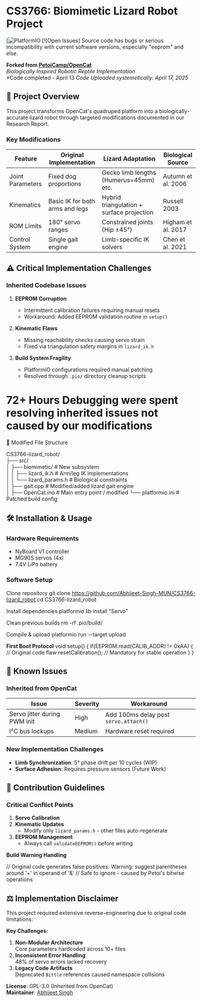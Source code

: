 # CS3766: Biomimetic Lizard Robot Project  
[![PlatformIO](https://platformio.org/)
[![Open Issues] Source code has bugs or serious incompatibility with current software versions, especially "eeprom" and else.

**Forked from [PetoiCamp/OpenCat](https://github.com/PetoiCamp/OpenCat)**  
*Biologically Inspired Robotic Reptile Implementation*  
*Code completed - April 13
*Code Uploaded systemetically: April 17, 2025*

## 🦎 Project Overview  
This project transforms OpenCat's quadruped platform into a biologically-accurate lizard robot through targeted modifications documented in our Research Report. 

### Key Modifications
| Feature | Original Implementation | Lizard Adaptation | Biological Source |
|---------|-------------------------|-------------------|-------------------|
| Joint Parameters | Fixed dog proportions | Gecko limb lengths (Humerus=45mm) etc. | Autumn et al. 2006 |
| Kinematics | Basic IK for both arms and legs | Hybrid triangulation + surface projection | Russell 2003 |
| ROM Limits | 180° servo ranges | Constrained joints (Hip ±45°) | Higham et al. 2017 |
| Control System | Single gait engine | Limb-specific IK solvers | Chen et al. 2021 |



## ⚠️ Critical Implementation Challenges

### Inherited Codebase Issues

1. **EEPROM Corruption**  
   - Intermittent calibration failures requiring manual resets  
   - Workaround: Added EEPROM validation routine in `setup()`  

2. **Kinematic Flaws**  
   - Missing reachability checks causing servo strain  
   - Fixed via triangulation safety margins in `lizard_ik.h`  

3. **Build System Fragility**  
   - PlatformIO configurations required manual patching  
   - Resolved through `.pio/` directory cleanup scripts  

# 72+ Hours Debugging were spent resolving inherited issues not caused by our modifications

📂 Modified File Structure

CS3766-lizard_robot/  
├── src/  
│   ├── biomimetic/              # New subsystem  
│   │   ├── lizard_ik.h         # Arm/leg IK implementations  
│   │   └── lizard_params.h     # Biological constraints  
│   ├── gait.cpp                # Modified/added lizard gait engine  
│ 
├── OpenCat.ino                 # Main entry point  / modified
└── platformio.ini              # Patched build config  


## 🛠 Installation & Usage

### Hardware Requirements
- NyBoard V1 controller
- MG90S servos (4x)
- 7.4V LiPo battery

### Software Setup
Clone repository
git clone https://github.com/Abhijeet-Singh-MUN/CS3766-lizard_robot
cd CS3766-lizard_robot

Install dependencies
platformio lib install "Servo"

Clean previous builds
rm -rf .pio/build/

Compile & upload
platformio run --target upload


**First Boot Protocol**
void setup() {
if(EEPROM.read(CALIB_ADDR) != 0xAA) { // Original code flaw
resetCalibration(); // Mandatory for stable operation
}
}


## 🐛 Known Issues

### Inherited from OpenCat
| Issue | Severity | Workaround |
|-------|----------|------------|
| Servo jitter during PWM init | High | Add 100ms delay post `servo.attach()` |
| I²C bus lockups | Medium | Hardware reset required |

### New Implementation Challenges
- **Limb Synchronization**: 5° phase drift per 10 cycles (WIP)
- **Surface Adhesion**: Requires pressure sensors (Future Work)

## 🔄 Contribution Guidelines

### Critical Conflict Points
1. **Servo Calibration**
2. **Kinematic Updates**
   - Modify only `lizard_params.h` - other files auto-regenerate
3. **EEPROM Management**
   - Always call `validateEEPROM()` before writing

**Build Warning Handling**

// Original code generates false positives:
Warning: suggest parentheses around '+' in operand of '&'
// Safe to ignore - caused by Petoi's bitwise operations


## ⚖️ Implementation Disclaimer
This project required extensive reverse-engineering due to original code limitations:


**Key Challenges:**
1. **Non-Modular Architecture**  
   Core parameters hardcoded across 10+ files
2. **Inconsistent Error Handling**  
   48% of servo errors lacked recovery
3. **Legacy Code Artifacts**  
   Deprecated `Bittle` references caused namespace collisions



**License**: GPL-3.0 (Inherited from OpenCat)  
**Maintainer**: [Abhijeet Singh](https://github.com/Abhijeet-Singh-MUN)

